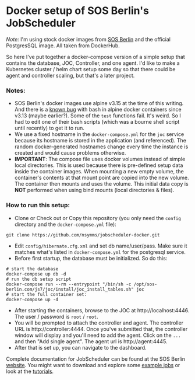 # Docker setup of SOS Berlin's JobScheduler

_Note:_ I'm using stock docker images from [SOS Berlin](https://hub.docker.com/r/sosberlin/js7) and the official PostgresSQL image.  All taken from DockerHub.

So here I've put together a docker-compose version of a simple setup that contains the database, JOC, Controller, and one agent.  I'd like to make a Kubernetes cluster / helm chart setup some day so that there could be agent and controller scaling, but that's a later project.

### Notes:
- SOS Berlin's docker images use alpine v3.15 at the time of this writing. And there is a [known bug](https://github.com/alpinelinux/docker-alpine/issues/156) with bash in alpine docker containers since v3.13 (maybe earlier?). Some of the `test` functions fail. It's weird. So I had to edit one of their bash scripts (which was a bourne shell script until recently) to get it to run.
- We use a fixed hostname in the `docker-compose.yml` for the `joc` service because its hostname is stored in the application (and referenced). The random docker-generated hostnames change every time the instance is created and would cause problems otherwise.
- **IMPORTANT**: The compose file uses docker volumes instead of simple local directories. This is used because there is pre-defined setup data inside the container images. When mounting a new empty volume, the container's contents at that mount point are copied into the new volume. The container then mounts and uses the volume. This initial data copy is **NOT** performed when using bind mounts (local directories & files).

### How to run this setup:
- Clone or Check out or Copy this repository (you only need the `config` directory and the `docker-compose.yml` file):
```
git clone https://github.com/nsymms/jobscheduler-docker.git
```
- Edit `config/hibernate.cfg.xml` and set db name/user/pass. Make sure it matches what's listed in `docker-compose.yml` for the postgresql service.
- Before first startup, the database must be initialized.  So do this:
```
# start the database
docker-compose up db -d
# run the db setup script
docker-compose run --rm --entrypoint "/bin/sh -c /opt/sos-berlin.com/js7/joc/install/joc_install_tables.sh" joc
# start the full container set:
docker-compose up -d
```

- After starting the containers, browse to the JOC at http://localhost:4446. The user / password is `root` / `root`.
- You will be prompted to attach the controller and agent. The controller URL is http://controller:4444. Once you've submitted that, the controller window will display and you'll need to add the agent. Click on the `...` and then "Add single agent". The agent url is http://agent:4445.
- After that is set up, you can navigate to the dashboard.

Complete documentation for JobScheduler can be found at the SOS Berlin [website](https://kb.sos-berlin.com/display/PKB/JS7). You might want to download and explore some [example jobs](https://download.sos-berlin.com/JobScheduler.2.0/Examples.tar.gz) or look at the [tutorials](https://kb.sos-berlin.com/display/PKB/Tutorials).

